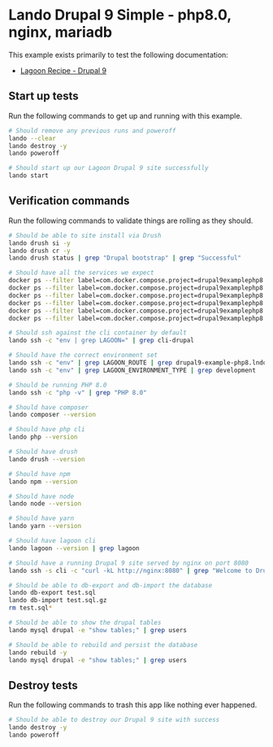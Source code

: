 Lando Drupal 9 Simple - php8.0, nginx, mariadb
==============================================

This example exists primarily to test the following documentation:

* [Lagoon Recipe - Drupal 9](https://docs.lando.dev/config/lagoon.html)

Start up tests
--------------

Run the following commands to get up and running with this example.

```bash
# Should remove any previous runs and poweroff
lando --clear
lando destroy -y
lando poweroff

# Should start up our Lagoon Drupal 9 site successfully
lando start
```

Verification commands
---------------------

Run the following commands to validate things are rolling as they should.

```bash
# Should be able to site install via Drush
lando drush si -y
lando drush cr -y
lando drush status | grep "Drupal bootstrap" | grep "Successful"

# Should have all the services we expect
docker ps --filter label=com.docker.compose.project=drupal9examplephp8 | grep Up | grep drupal9examplephp8_nginx_1
docker ps --filter label=com.docker.compose.project=drupal9examplephp8 | grep Up | grep drupal9examplephp8_mariadb_1
docker ps --filter label=com.docker.compose.project=drupal9examplephp8 | grep Up | grep drupal9examplephp8_mailhog_1
docker ps --filter label=com.docker.compose.project=drupal9examplephp8 | grep Up | grep drupal9examplephp8_php_1
docker ps --filter label=com.docker.compose.project=drupal9examplephp8 | grep Up | grep drupal9examplephp8_cli_1
docker ps --filter label=com.docker.compose.project=drupal9examplephp8 | grep Up | grep drupal9examplephp8_lagooncli_1

# Should ssh against the cli container by default
lando ssh -c "env | grep LAGOON=" | grep cli-drupal

# Should have the correct environment set
lando ssh -c "env" | grep LAGOON_ROUTE | grep drupal9-example-php8.lndo.site
lando ssh -c "env" | grep LAGOON_ENVIRONMENT_TYPE | grep development

# Should be running PHP 8.0
lando ssh -c "php -v" | grep "PHP 8.0"

# Should have composer
lando composer --version

# Should have php cli
lando php --version

# Should have drush
lando drush --version

# Should have npm
lando npm --version

# Should have node
lando node --version

# Should have yarn
lando yarn --version

# Should have lagoon cli
lando lagoon --version | grep lagoon

# Should have a running Drupal 9 site served by nginx on port 8080
lando ssh -s cli -c "curl -kL http://nginx:8080" | grep "Welcome to Drush Site-Install"

# Should be able to db-export and db-import the database
lando db-export test.sql
lando db-import test.sql.gz
rm test.sql*

# Should be able to show the drupal tables
lando mysql drupal -e "show tables;" | grep users

# Should be able to rebuild and persist the database
lando rebuild -y
lando mysql drupal -e "show tables;" | grep users
```

Destroy tests
-------------

Run the following commands to trash this app like nothing ever happened.

```bash
# Should be able to destroy our Drupal 9 site with success
lando destroy -y
lando poweroff
```
